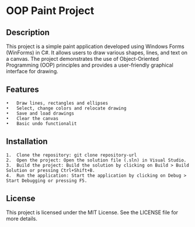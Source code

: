 # OOP Paint Project

## Description

This project is a simple paint application developed using Windows Forms (WinForms) in C#. It allows users to draw various shapes, lines, and text on a canvas. The project demonstrates the use of Object-Oriented Programming (OOP) principles and provides a user-friendly graphical interface for drawing.

## Features

	•	Draw lines, rectangles and ellipses
	•	Select, change colors and relocate drawing
	•	Save and load drawings
	•	Clear the canvas
	•	Basic undo functionalit

 ## Installation

	1.	Clone the repository: git clone repository-url
 	2.	Open the project: Open the solution file (.sln) in Visual Studio.
	3.	Build the project: Build the solution by clicking on Build > Build Solution or pressing Ctrl+Shift+B.
	4.	Run the application: Start the application by clicking on Debug > Start Debugging or pressing F5.

 ## License
 This project is licensed under the MIT License. See the LICENSE file for more details.

 
